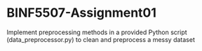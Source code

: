 # BINF5507-Assignment01

Implement preprocessing methods in a provided Python script
(data_preprocessor.py) to clean and preprocess a messy dataset
